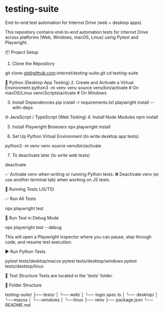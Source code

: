 # testing-suite
End-to-end test automation for Internxt Drive (web + desktop apps)

This repository contains end-to-end automation tests for Internxt Drive across platforms (Web, Windows, macOS, Linux) using Pytest and Playwright.

📦 Project Setup
1. Clone the Repository

git clone git@github.com:internxt/testing-suite.git
cd testing-suite

🐍 Python (Desktop App Testing)
2. Create and Activate a Virtual Environment
python3 -m venv venv
source venv/bin/activate  # On macOS/Linux
venv\Scripts\activate    # On Windows

3. Install Dependencies
pip install -r requirements.txt
playwright install --with-deps


🌐 JavaScript / TypeScript (Web Testing)
4. Install Node Modules
npm install

5. Install Playwright Browsers
npx playwright install


6. Set Up Python Virtual Environment (to write desktop app tests)

python3 -m venv venv
source venv/bin/activate

7. To deactivate later (to write web tests)

deactivate

✅ Activate venv when writing or running Python tests. ❌ Deactivate venv (or use another terminal tab) when working on JS tests.


🚀 Running Tests (JS/TS)

✅ Run All Tests

npx playwright test

👀 Run Test in Debug Mode 

npx playwright test --debug

This will open a Playwright inspector where you can pause, step through code, and resume test execution.

▶️ Run Python Tests

pytest tests/desktop/macos
pytest tests/desktop/windows
pytest tests/desktop/linux

🧭 Test Structure
Tests are located in the 'tests' folder.

📁 Folder Structure

testing-suite/
├── tests/
│   └── web/
│       └── login.spec.ts
│   └── desktop/
│       └──macos
│       └──windows
│       └──linux
├── venv
├── package.json
└── README.md





